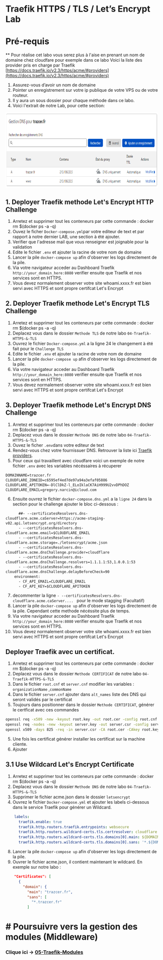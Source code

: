 # Traefik HTTPS / TLS / Let’s Encrypt Lab

# Pré-requis

** Pour réalise cet labo vous serez plus à l'aise en prenant un nom de domaine chez cloudfare pour exemple dans ce labo
Voici la liste des provider pris en charge par Traefik  [https://docs.traefik.io/v2.3/https/acme/#providers](https://docs.traefik.io/v2.3/https/acme/#providers)

1. Assurez-vous d’avoir un nom de domaine
2. Pointer  un enregistrement sur votre ip publique de votre VPS ou de votre routeur.
3. Il y aura un sous dossier pour chaque méthode dans ce labo.
4. Voici l'extrait de notre Lab, pour cette section:


<img src="../img/cloudfare-onglet-dns.png" alt="Traefik DNS" height="250"> 


## 1. Deployer Traefik methode Let's Encrypt HTTP Challenge
1. Arretez et supprimer tout les conteneurs par cette commande : docker rm $(docker ps -a -q)
3. Ouvez le ficher `Docker-compose.yml`par votre editeur de text et par rapport à notre dernier LAB, une section à  été ajouter.
4. Verifier que l'adresse mail que vous renseigner est  joignable pour la validation
5. Edite le fichier `.env` et ajouter la racine de votre nom de domaine 
6. Lancer la pile `docker-compose up` afin d'observer les logs directement de la pile.
7. Via votre navigateur acceder au Dashboard Traefik  `http://your_domain_here:8080` verifier ensuite que Traefik et nos services sont en HTTPS.
8. Vous devez normalement observer votre site whoami.xxxx.fr est bien servi avec HTTPS et sont propre certifcat Let's Encrypt

## 2. Deployer Traefik methode Let's Encrypt TLS Challenge
1. Arretez et supprimer tout les conteneurs par cette commande : docker rm $(docker ps -a -q)
2. Deplacez vous dans le dossier `Methode TLS` de notre labo `04-Traefik-HTTPS-&-TLS`
3. Ouvrez le fichier `Docker-compose.yml` a la ligne 24 le changement à été fait pour le `Challenge TLS`
4. Edite le fichier `.env` et ajouter la racine de votre nom de domaine 
5. Lancer la pile `docker-compose up` afin d'observer les logs directement de la pile.
6. Via votre navigateur acceder au Dashboard Traefik  `http://your_domain_here:8080` verifier ensuite que Traefik et nos services sont en HTTPS.
7. Vous devez normalement observer votre site whoami.xxxx.fr est bien servi avec HTTPS et sont propre certifcat Let's Encrypt

## 3. Deployer Traefik methode Let's Encrypt DNS Challenge
1. Arretez et supprimer tout les conteneurs par cette commande : docker rm $(docker ps -a -q)
2. Deplacez vous dans le dossier `Methode DNS` de notre labo `04-Traefik-HTTPS-&-TLS`
3. Ouvez le ficher `.env`dans votre editeur de text
4. Rendez-vous chez votre fournissuer DNS. Retrouver la liste ici [Traefik providers](https://docs.traefik.io/v2.3/https/acme/#providers). 
5. Pour ceux qui travaillent avec cloudfare voici un exemple de notre fichier `.env` avec les variables nécéssaires à récuperer
````dosini
DOMAINNAME=trazcer.fr
CLOUDFLARE_ZONEID=c6595ef4ed7de97a94a3efaf05886
CLOUDFLARE_APITOKEN=-DlClDkZ-l_ELoIklaCK7AiH999U2vvDPhDOZ
CLOUDFLARE_EMAIL=gregory.narcin@icloud.com
````
6. Ensuite ouvrez le fichier `docker-compose.dns.yml` a la `ligne 24` dans la section pour le challenge ajouter le bloc ci-dessous :
````
      ##- --certificatesResolvers.dns-cloudflare.acme.caServer=https://acme-staging-v02.api.letsencrypt.org/directory 
      - --certificatesResolvers.dns-cloudflare.acme.email=$CLOUDFLARE_EMAIL
      - --certificatesResolvers.dns-cloudflare.acme.storage=./letsencrypt/acme.json
      - --certificatesResolvers.dns-cloudflare.acme.dnsChallenge.provider=cloudflare
      - --certificatesResolvers.dns-cloudflare.acme.dnsChallenge.resolvers=1.1.1.1:53,1.0.0.1:53
      - --certificatesResolvers.dns-cloudflare.acme.dnsChallenge.delayBeforeCheck=90
    environment:
      - CF_API_EMAIL=CLOUDFLARE_EMAIL
      - CF_API_KEY=$CLOUDFLARE_APITOKEN
````
7. decommenter la ligne `- --certificatesResolvers.dns-cloudflare.acme.caServer.... ` pour le mode stagging (Facultatif)
8. Lancer la pile `docker-compose up` afin d'observer les logs directement de la pile. Cependant cette methode nécéssite plus de temps.
9. Via votre navigateur acceder au Dashboard Traefik  `http://your_domain_here:8080` verifier ensuite que Traefik et nos services sont en HTTPS.
10.  Vous devez normalement observer votre site whoami.xxxx.fr est bien servi avec HTTPS et sont propre certifcat Let's Encrypt

## Deployer Traefik avec un certificat.
1. Arretez et supprimer tout les conteneurs par cette commande : docker rm $(docker ps -a -q)
2. Deplacez vous dans le dossier `Methode CERTIFICAT` de notre labo `04-Traefik-HTTPS-&-TLS`
3. Dans le fichier `root.cnf` et `server.cnf` modifier les variables : `organizationName` ,`commonName `
4. Dans le fichier  `server.cnf` ajouter dans `alt_names`  liste des DNS qui seront validés par le certificat
5. Toujours dans positionner dans le dossier `Methode CERTIFICAT`, générer le certficat avec ces commandes
```bash
openssl req -x509 -new -keyout root.key -out root.cer -config root.cnf
openssl req -nodes -new -keyout server.key -out server.csr -config server.cnf
openssl x509 -days 825 -req -in server.csr -CA root.cer -CAkey root.key -set_serial 123 -out server.cer -extfile server.cnf -extensions x509_ext
```

5. Une fois les certificat générer installer les certificat sur la machine cliente.
6. Ajouter 

## 3.1 Use Wildcard Let's Encrypt Certificate
1. Arretez et supprimer tout les conteneurs par cette commande : docker rm $(docker ps -a -q)
2. Deplacez vous dans le dossier `Methode DNS` de notre labo `04-Traefik-HTTPS-&-TLS`
3. Supprimer le fichier acme.json dans le dossier `letsencrypt`
3. Ouvrez le fichier `Docker-compose.yml` et ajouter les labels ci-dessous dans le service Traefik pour générer un Wildcard.
````yml
    labels:
      traefik.enable: true
      traefik.http.routers.traefik.entrypoints: websecure
      traefik.http.routers.wildcard-certs.tls.certresolver: cloudflare
      traefik.http.routers.wildcard-certs.tls.domains[0].main: ${DOMAINNAME}
      traefik.http.routers.wildcard-certs.tls.domains[0].sans: '*.${DOMAINNAME}'
````
8. Lancer la pile `docker-compose up` afin d'observer les logs directement de la pile.
3. Ouvrer le fichier acme.json, il contient maintenant le wildcard. En exemple sur notre labo : 
````json
    "Certificates": [
      {
        "domain": {
          "main": "trazcer.fr",
          "sans": [
            "*.trazcer.fr"
          ]
````

# # Poursuivre vers la gestion des modules (Middleware)

### Clique ici ->  [05-Traefik-Modules](https://github.com/M0okz/Traefik-Udemy/blob/main/05-Traefik-Modules/traefik-middlewares.md)